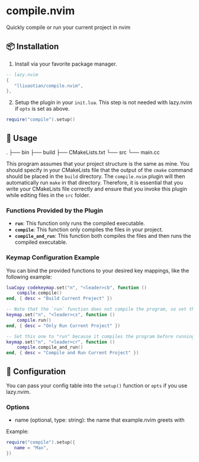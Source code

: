 # compile.nvim

Quickly compile or run your current project in nvim

## 📦 Installation

1. Install via your favorite package manager.

```lua
-- lazy.nvim
{
   "lliuaotian/compile.nvim",
},
```

2. Setup the plugin in your `init.lua`. This step is not needed with lazy.nvim if `opts` is set as above.

```lua
require("compile").setup()
```

## 🚀 Usage

.
├── bin
├── build
├── CMakeLists.txt
└── src
    └── main.cc

This program assumes that your project structure is the same as mine. You should specify in your CMakeLists file that the output of the `cmake` command should be placed in the `build` directory. The `compile.nvim` plugin will then automatically run `make` in that directory. Therefore, it is essential that you write your CMakeLists file correctly and ensure that you invoke this plugin while editing files in the `src` folder.

### Functions Provided by the Plugin

- **`run`**: This function only runs the compiled executable.
- **`compile`**: This function only compiles the files in your project.
- **`compile_and_run`**: This function both compiles the files and then runs the compiled executable.

### Keymap Configuration Example

You can bind the provided functions to your desired key mappings, like the following example:

```lua
luaCopy codekeymap.set("n", "<leader>cb", function ()
    compile.compile()
end, { desc = "Build Current Project" })

-- Note that the `run` function does not compile the program, so set the keybinding to "start" to indicate starting the program.
keymap.set("n", "<leader>cs", function ()
    compile.run()
end, { desc = "Only Run Current Project" })

-- Set this one to "run" because it compiles the program before running it.
keymap.set("n", "<leader>cr", function ()
    compile.compile_and_run()
end, { desc = "Compile and Run Current Project" })
```

## 🔧 Configuration

You can pass your config table into the `setup()` function or `opts` if you use lazy.nvim.

### Options

- name (optional, type: string): the name that example.nvim greets with

Example:

```lua
require("compile").setup({
   name = "Max",
})
```
